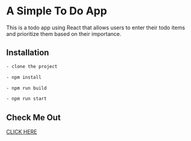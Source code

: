 # A Simple To Do App

This is a todo app using React that allows users to enter their todo items and prioritize them based on their importance.

## Installation

```bash
- clone the project

- npm install

- npm run build

- npm run start
```

<!-- ## Special Thanks

Thanks to all the awesome people at [Flat Icon](https://www.flaticon.com/), and [Color Hunt](https://colorhunt.co/). Because of them, I can create stylish projects. -->

## Check Me Out

[CLICK HERE](https://yw-react-vstda.herokuapp.com/)
